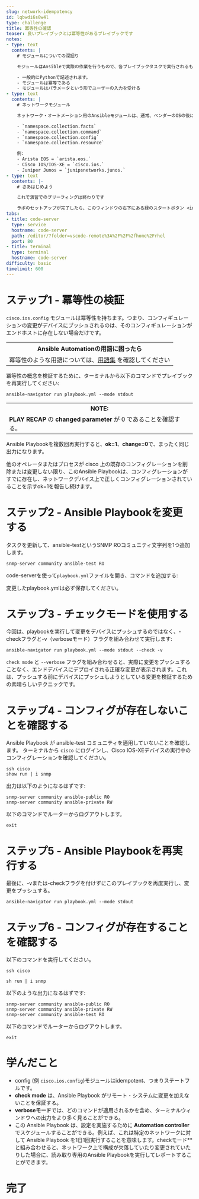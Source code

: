 ```yaml
---
slug: network-idempotency
id: lqbwdi6s8w4l
type: challenge
title: 冪等性の確認
teaser: 良いプレイブックとは冪等性があるプレイブックです
notes:
- type: text
  contents: |
    # モジュールについての深掘り

    モジュールはAnsibleで実際の作業を行うもので、各プレイブックタスクで実行されるものです。

    - 一般的にPythonで記述されます。
    - モジュールは冪等である
    - モジュールはパラメータという形でユーザーの入力を受ける
- type: text
  contents: |
    # ネットワークモジュール

    ネットワーク・オートメーション用のAnsibleモジュールは、通常、ベンダーのOSの後にモジュール名を付けて参照する。

    - `namespace.collection.facts`
    - `namespace.collection.command`
    - `namespace.collection.config`
    - `namespace.collection.resource`

    例:
    - Arista EOS = `arista.eos.`
    - Cisco IOS/IOS-XE = `cisco.ios.`
    - Juniper Junos = `junipsnetworks.junos.`
- type: text
  contents: |-
    # さあはじめよう

    これで演習でのブリーフィングは終わりです

    ラボのセットアップが完了したら、このウィンドウの右下にある緑のスタートボタン <img src="https://github.com/IPvSean/pictures_for_github/blob/master/start_button.png?raw=true" width="100px" align="left"> をクリックします。
tabs:
- title: code-server
  type: service
  hostname: code-server
  path: /editor/?folder=vscode-remote%3A%2F%2F%2fhome%2Frhel
  port: 80
- title: terminal
  type: terminal
  hostname: code-server
difficulty: basic
timelimit: 600
---
```

ステップ1 - 冪等性の検証
===

`cisco.ios.config` モジュールは冪等性を持ちます。つまり、コンフィギュレーションの変更がデバイスにプッシュされるのは、そのコンフィギュレーションがエンドホストに存在しない場合だけです。

<table>
  <tr>
    <th>Ansible Automationの用語に困ったら</th>
  </tr>
  <tr>
    <td>冪等性のような用語については、<a href="https://docs.ansible.com/ansible/latest/reference_appendices/glossary.html">用語集</a> を確認してください</td>
  </tr>
</table>

冪等性の概念を検証するために、ターミナルから以下のコマンドでプレイブックを再実行してください:

```
ansible-navigator run playbook.yml --mode stdout
```

<table>
  <tr>
    <th>NOTE:</th>
  </tr>
  <tr>
    <td><b>PLAY RECAP</b> の <b>changed parameter</b> が 0 であることを確認する。
</td>
  </tr>
</table>

Ansible Playbookを複数回再実行すると、**ok=1**、**change=0**で、まったく同じ出力になります。

他のオペレータまたはプロセスが cisco 上の既存のコンフィグレーションを削除または変更しない限り、このAnsible Playbookは、コンフィグレーションがすでに存在し、ネットワークデバイス上で正しくコンフィグレーションされていることを示すok=1を報告し続けます。

ステップ2 - Ansible Playbookを変更する
===

タスクを更新して、ansible-testというSNMP ROコミュニティ文字列を1つ追加します。

```
snmp-server community ansible-test RO
```

code-serverを使って`playbook.yml`ファイルを開き、コマンドを追加する:

変更したplaybook.ymlは必ず保存してください。

ステップ3 - チェックモードを使用する
===

今回は、playbookを実行して変更をデバイスにプッシュするのではなく、-checkフラグと-v（verboseモード）フラグを組み合わせて実行します:

```
ansible-navigator run playbook.yml --mode stdout --check -v
```

`check mode` と `--verbose` フラグを組み合わせると、実際に変更をプッシュすることなく、エンドデバイスにデプロイされる正確な変更が表示されます。これは、プッシュする前にデバイスにプッシュしようとしている変更を検証するための素晴らしいテクニックです。

ステップ4 - コンフィグが存在しないことを確認する
===

Ansible Playbook が ansible-test コミュニティを適用していないことを確認します。 ターミナルから `cisco` にログインし、Cisco IOS-XEデバイスの実行中のコンフィグレーションを確認してください。

```
ssh cisco
show run | i snmp
```

出力は以下のようになるはずです:
```
snmp-server community ansible-public RO
snmp-server community ansible-private RW
```

以下のコマンドでルーターからログアウトします。
```
exit
```

ステップ5 - Ansible Playbookを再実行する
===

最後に、-vまたは-checkフラグを付けずにこのプレイブックを再度実行し、変更をプッシュする。

```
ansible-navigator run playbook.yml --mode stdout
```

ステップ6 - コンフィグが存在することを確認する
===

以下のコマンドを実行してください。

```
ssh cisco
```

```
sh run | i snmp
```

以下のような出力になるはずです:

```
snmp-server community ansible-public RO
snmp-server community ansible-private RW
snmp-server community ansible-test RO
```

以下のコマンドでルーターからログアウトします。
```
exit
```


学んだこと
===

- config (例 `cisco.ios.config`)モジュールはidempotent、つまりステートフルです。
- **check mode** は、Ansible Playbook がリモート・システムに変更を加えないことを保証する。
- **verboseモード**では、どのコマンドが適用されるかを含め、ターミナルウィンドウへの出力をより多く見ることができる。
- この Ansible Playbook は、設定を実施するために **Automation controller** でスケジュールすることができる。例えば、これは特定のネットワークに対して Ansible Playbook を1日1回実行することを意味します。checkモード**と組み合わせると、ネットワーク上で構成が欠落していたり変更されていたりした場合に、読み取り専用のAnsible Playbookを実行してレポートすることができます。

# 完了
